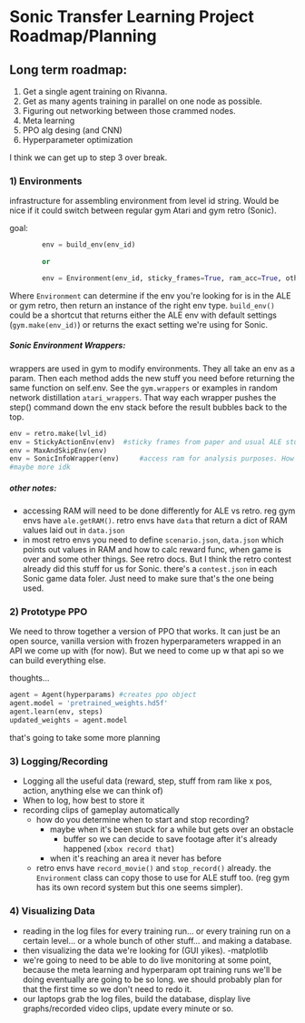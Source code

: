 # Sonic Transfer Learning Project Roadmap/Planning

## Long term roadmap:
1. Get a single agent training on Rivanna.
2. Get as many agents training in parallel on one node as possible.
3. Figuring out networking between those crammed nodes.
4. Meta learning
5. PPO alg desing (and CNN)
6. Hyperparameter optimization



I think we can get up to step 3 over break.

### 1) Environments
infrastructure for assembling environment from level id string. Would be nice if it could switch between regular gym Atari and gym retro (Sonic).

goal:
```python
		env = build_env(env_id)
		
		or

		env = Environment(env_id, sticky_frames=True, ram_acc=True, other flags...)
```
Where `Environment` can determine if the env you're looking for is in the ALE or gym retro, then return an instance of the right env type. `build_env()` could be a shortcut
that returns either the ALE env with default settings (`gym.make(env_id)`) or returns the exact setting we're using for Sonic.

##### Sonic Environment Wrappers:
wrappers are used in gym to modify environments. They all take an env as a param. Then each method adds the new stuff you need before returning the same function on self.env.
See the `gym.wrappers` or examples in random network distillation `atari_wrappers`. That way each wrapper pushes the step() command down the env stack before the result bubbles
back to the top.

```python
env = retro.make(lvl_id)
env = StickyActionEnv(env)	#sticky frames from paper and usual ALE stuff. 25% of the frames accept no new action and repeat the old one (not deterministic)
env = MaxAndSkipEnv(env)	
env = SonicInfoWrapper(env) 	#access ram for analysis purposes. How far into the level are we, what's the score, lives time... stuff like that.
#maybe more idk
```

##### other notes:
- accessing RAM will need to be done differently for ALE vs retro. reg gym envs have `ale.getRAM()`. retro envs have `data` that return a dict of RAM values laid out in `data.json`
- in most retro envs you need to define `scenario.json`, `data.json` which points out values in RAM and how to calc reward func, when game is over and some other things. See retro docs.
But I think the retro contest already did this stuff for us for Sonic. there's a `contest.json` in each Sonic game data foler. Just need to make sure that's the one being used.


### 2) Prototype PPO
We need to throw together a version of PPO that works. It can just be an open source, vanilla version with frozen hyperparameters wrapped in an API we come up with (for now). But
we need to come up w that api so we can build everything else. 
	

thoughts...
```python
agent = Agent(hyperparams) #creates ppo object
agent.model = 'pretrained_weights.hd5f'
agent.learn(env, steps)
updated_weights = agent.model
```
that's going to take some more planning


### 3) Logging/Recording
- Logging all the useful data (reward, step, stuff from ram like x pos, action, anything else we can think of)
- When to log, how best to store it
- recording clips of gameplay automatically
	- how do you determine when to start and stop recording?
		- maybe when it's been stuck for a while but gets over an obstacle
			- buffer so we can decide to save footage after it's already happened (`xbox record that`)
		- when it's reaching an area it never has before
	- retro envs have `record_movie()` and `stop_record()` already. the `Environment` class can copy those to use for ALE stuff too. (reg gym has its own record system but this one
	seems simpler).


### 4) Visualizing Data
- reading in the log files for every training run... or every training run on a certain level... or a whole bunch of other stuff... and making a database.
- then visualizing the data we're looking for (GUI yikes).
	-matplotlib
- we're going to need to be able to do live monitoring at some point, because the meta learning and hyperparam opt training runs we'll be doing eventually are going to be so long.
we should probably plan for that the first time so we don't need to redo it.
- our laptops grab the log files, build the database, display live graphs/recorded video clips, update every minute or so. 
